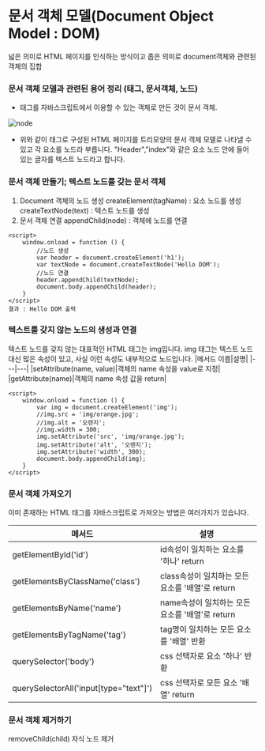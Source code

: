 # 문서 객체 모델(Document Object Model : DOM)

넓은 의미로 HTML 페이지를 인식하는 방식이고 좁은 의미로 document객체와 관련된 객체의 집합

### 문서 객체 모델과 관련된 용어 정리  (태그, 문서객체, 노드)
 - 태그를 자바스크립트에서 이용할 수 있는 객체로 만든 것이 문서 객체.

![node](https://img1.daumcdn.net/thumb/R800x0/?scode=mtistory2&fname=https%3A%2F%2Ft1.daumcdn.net%2Fcfile%2Ftistory%2F267BDF3C5790DBD536)

 - 위와 같이 태그로 구성된 HTML 페이지를 트리모양의 문서 객체 모델로 나타낼 수 있고 각 요소를 노드라 부릅니다. "Header","index"와 같은 요소 노드 안에 들어 있는 글자를 텍스트 노드라고 합니다.

### 문서 객체 만들기; 텍스트 노드를 갖는 문서 객체
 1. Document 객체의 노드 생성
  createElement(tagName) : 요소 노드를 생성
  createTextNode(text) : 텍스트 노드를 생성
 2. 문서 객체 연결
  appendChild(node) : 객체에 노드를 연결
```
<script>
    window.onload = function () {
        //노드 생성
        var header = document.createElement('h1');
        var textNode = document.createTextNode('Hello DOM');
        //노드 연결
        header.appendChild(textNode);
        document.body.appendChild(header);
    }
</script>
결과 : Hello DOM 출력
```

### 텍스트를 갖지 않는 노드의 생성과 연결
텍스트 노드를 갖지 않는 대표적인 HTML 태그는 img입니다.
img 태그는 텍스트 노드 대신 많은 속성이 있고, 사실 이런 속성도 내부적으로 노드입니다.
|메서드 이름|설명|
|---|---|
|setAttribute(name, value)|객체의 name 속성을 value로 지정|
|getAttribute(name)|객체의 name 속성 값을 return|

```
<script>
    window.onload = function () {
        var img = document.createElement('img');
        //img.src = 'img/orange.jpg';
        //img.alt = '오렌지';
        //img.width = 300;
        img.setAttribute('src', 'img/orange.jpg');
        img.setAttribute('alt', '오렌지');
        img.setAttribute('width', 300);            
        document.body.appendChild(img);
    }
</script>
```

### 문서 객체 가져오기
이미 존재하는 HTML 태그를 자바스크립트로 가져오는 방법은 여러가지가 있습니다.

|메서드|설명|
|---|---|
|getElementById('id')|id속성이 일치하는 요소를 '하나' return|
|getElementsByClassName('class')|class속성이 일치하는 모든 요소를 '배열'로 return|
|getElementsByName('name')|name속성이 일치하는 모든 요소를 '배열'로 return|
|getElementsByTagName('tag')|tag명이 일치하는 모든 요소를 '배열' 반환|
|querySelector('body')|css 선택자로 요소 '하나' 반환|
|querySelectorAll('input[type="text"]')|css 선택자로 모든 요소 '배열' return|
 
### 문서 객체 제거하기
removeChild(child) 자식 노드 제거


